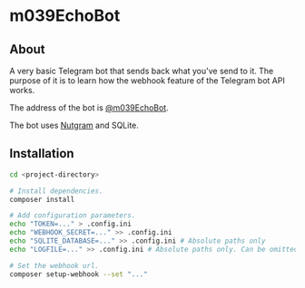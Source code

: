 # m039EchoBot
## About
A very basic Telegram bot that sends back what you've send to it. The purpose of it is to learn how the webhook feature of the Telegram bot API works.

The address of the bot is [@m039EchoBot](https://t.me/m039EchoBot).

The bot uses [Nutgram](https://github.com/nutgram/nutgram) and SQLite.

## Installation
```bash
cd <project-directory>

# Install dependencies.
composer install

# Add configuration parameters.
echo "TOKEN=..." > .config.ini
echo "WEBHOOK_SECRET=..." >> .config.ini
echo "SQLITE_DATABASE=..." >> .config.ini # Absolute paths only
echo "LOGFILE=..." >> .config.ini # Absolute paths only. Can be omitted.

# Set the webhook url.
composer setup-webhook --set "..."

```